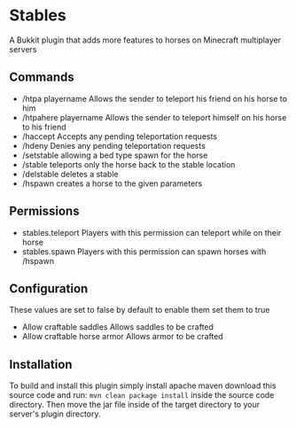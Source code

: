 Stables
=============

A Bukkit plugin that adds more features to horses on Minecraft multiplayer servers

## Commands ##
* /htpa playername      Allows the sender to teleport his friend on his horse to him
* /htpahere playername  Allows the sender to teleport himself on his horse to his friend
* /haccept              Accepts any pending teleportation requests
* /hdeny                Denies any pending teleportation requests
* /setstable            allowing a bed type spawn for the horse
* /stable               teleports only the horse back to the stable location
* /delstable            deletes a stable
* /hspawn               creates a horse to the given parameters

## Permissions ##
* stables.teleport        Players with this permission can teleport while on their horse
* stables.spawn           Players with this permission can spawn horses with /hspawn

## Configuration ##
These values are set to false by default to enable them set them to true
* Allow craftable saddles       Allows saddles to be crafted
* Allow craftable horse armor   Allows armor to be crafted


## Installation ##
To build and install this plugin simply install apache maven download this source code and run:
```mvn clean package install```
inside the source code directory. Then move the jar file inside of the target directory to your server's plugin directory.



